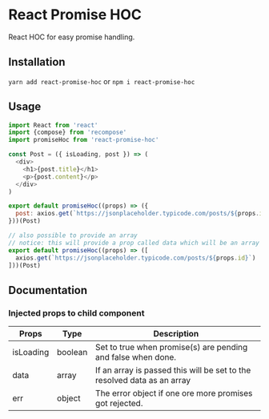 # React Promise HOC
React HOC for easy promise handling.

## Installation
`yarn add react-promise-hoc` or `npm i react-promise-hoc`

## Usage
```javascript
import React from 'react'
import {compose} from 'recompose'
import promiseHoc from 'react-promise-hoc'

const Post = ({ isLoading, post }) => (
  <div>
    <h1>{post.title}</h1>
    <p>{post.content}</p>
  </div>
)

export default promiseHoc((props) => ({
  post: axios.get(`https://jsonplaceholder.typicode.com/posts/${props.id}`)
}))(Post)

// also possible to provide an array
// notice: this will provide a prop called data which will be an array of the resolved data
export default promiseHoc((props) => ([
  axios.get(`https://jsonplaceholder.typicode.com/posts/${props.id}`)
]))(Post)
```

## Documentation
### Injected props to child component
| Props     | Type    | Description                                                             |
|-----------|---------|-------------------------------------------------------------------------|
| isLoading | boolean | Set to true when promise(s) are pending and false when done.            |
| data      | array   | If an array is passed this will be set to the resolved data as an array |
| err       | object  | The error object if one ore more promises got rejected.                 |